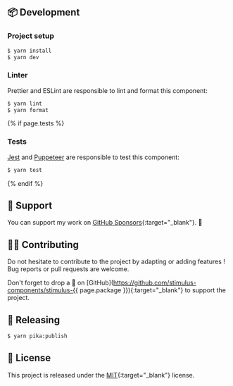 ## 📦 Development

### Project setup

```bash
$ yarn install
$ yarn dev
```

### Linter

Prettier and ESLint are responsible to lint and format this component:

```bash
$ yarn lint
$ yarn format
```

{% if page.tests %}
### Tests

[Jest](https://jestjs.io/) and [Puppeteer](https://github.com/puppeteer/puppeteer) are responsible to test this component:
```bash
$ yarn test
```
{% endif %}

## 🍻 Support

You can support my work on [GitHub Sponsors](https://github.com/sponsors/guillaumebriday){:target="_blank"}. 🙏

## 👷‍♂️ Contributing

Do not hesitate to contribute to the project by adapting or adding features ! Bug reports or pull requests are welcome.

Don't forget to drop a 🌟 on [GitHub](https://github.com/stimulus-components/stimulus-{{ page.package }}){:target="_blank"} to support the project.

## 🚀 Releasing

```bash
$ yarn pika:publish
```

## 📝 License

This project is released under the [MIT](https://opensource.org/licenses/MIT){:target="_blank"} license.
